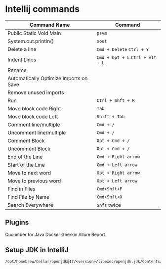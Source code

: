 # Intellij commands
| Command Name                           | Command                           |
|----------------------------------------|-----------------------------------|
| Public Static Void Main                | `psvm`                            |
| System.out.println()                   | `sout`                            |
| Delete a line                          | `Cmd + Delete` `Ctrl + Y`         |
| Indent Lines                           | `Cmd + Opt + L`  `Ctrl + Alt + L` |
| Rename                                 |                                   |
| Automatically Optimize Imports on Save |                                   |
| Remove unused imports                  |                                   |
| Run                                    | `Ctrl + Shft + R`                 |
| Move block code Right                  | `Tab`                             |
| Move block code Left                   | `Shift + Tab`                     |
| Comment line/multiple                  | `Cmd + /`                         |
| Uncomment line/multiple                | `Cmd + /`                         |
| Comment Block                          | `Opt + Cmd + /`                   |
| Uncomment Block                        | `Opt + Cmd + /`                   |
| End of the Line                        | `Cmd + Right arrow`               |
| Start of the Line                      | `Cmd + Left arrow`                |
| Move to next word                      | `Opt + Right arrow`               |
| Move to previous word                  | `Opt + Left arrow`                |
| Find in Files                          | `Cmd+Shft+F`                      |
| Find File by Name                      | `Cmd+Shft+O`                      |
| Search Everywhere                      | `Shft` twice                      |
## Plugins
Cucumber for Java
Docker
Gherkin
Allure Report

## Setup JDK in IntelliJ
    /opt/homebrew/Cellar/openjdk@17/<version>/libexec/openjdk.jdk/Contents/Home
